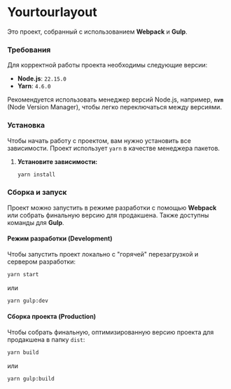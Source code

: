 # Yourtourlayout

Это проект, собранный с использованием **Webpack** и **Gulp**.

### Требования

Для корректной работы проекта необходимы следующие версии:

  - **Node.js**: `22.15.0`
  - **Yarn**: `4.6.0`

Рекомендуется использовать менеджер версий Node.js, например, **`nvm`** (Node Version Manager), чтобы легко переключаться между версиями.

### Установка

Чтобы начать работу с проектом, вам нужно установить все зависимости. Проект использует `yarn` в качестве менеджера пакетов.

1.  **Установите зависимости:**
    ```sh
    yarn install
    ```

### Сборка и запуск

Проект можно запустить в режиме разработки с помощью **Webpack** или собрать финальную версию для продакшена. Также доступны команды для **Gulp**.

#### Режим разработки (Development)

Чтобы запустить проект локально с "горячей" перезагрузкой и сервером разработки:

```sh
yarn start
```

или

```sh
yarn gulp:dev
```

#### Сборка проекта (Production)

Чтобы собрать финальную, оптимизированную версию проекта для продакшена в папку `dist`:

```sh
yarn build
```

или

```sh
yarn gulp:build
```